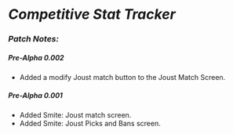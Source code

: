 # **_Competitive Stat Tracker_**

### _Patch Notes:_

##### **_Pre-Alpha 0.002_**

  - Added a modify Joust match button to the Joust Match Screen.


##### **_Pre-Alpha 0.001_**

  - Added Smite: Joust match screen.
  - Added Smite: Joust Picks and Bans screen.

